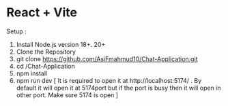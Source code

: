 # React + Vite

Setup :

1. Install Node.js version 18+. 20+
2. Clone the Repository
3. git clone https://github.com/AsiFmahmud10/Chat-Application.git
4. cd /Chat-Application
5. npm install
6. npm run dev [ It is required to open it  at http://localhost:5174/ . By default it will open it at 5174port  but if the port is busy then it will open in other port. Make sure 5174 is open ]
   
